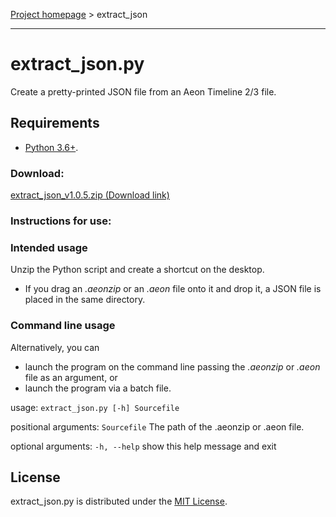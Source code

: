 [Project homepage](index) > extract_json

------------------------------------------------------------------

# extract_json.py

Create a pretty-printed JSON file from an Aeon Timeline 2/3 file.

## Requirements

- [Python 3.6+](https://www.python.org). 

### Download:

[extract_json_v1.0.5.zip (Download link)](https://raw.githubusercontent.com/peter88213/paeon/main/extract_json/dist/extract_json_v1.0.5.zip)

### Instructions for use:

### Intended usage

Unzip the Python script and create a shortcut on the desktop. 
- If you drag an *.aeonzip* or an *.aeon* file onto it and drop it, a JSON file is placed in the same directory. 

### Command line usage

Alternatively, you can

- launch the program on the command line passing the *.aeonzip* or *.aeon* file as an argument, or
- launch the program via a batch file.

usage: `extract_json.py [-h] Sourcefile`

positional arguments:
  `Sourcefile`  The path of the .aeonzip or .aeon file.

optional arguments:
  `-h, --help`  show this help message and exit


## License

extract_json.py is distributed under the [MIT License](http://www.opensource.org/licenses/mit-license.php).